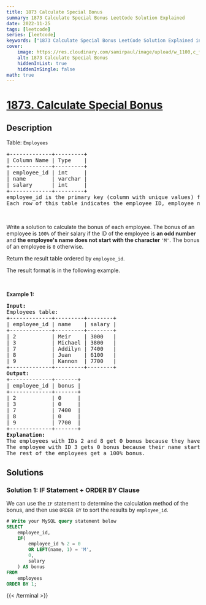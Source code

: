 ```yaml
---
title: 1873 Calculate Special Bonus
summary: 1873 Calculate Special Bonus LeetCode Solution Explained
date: 2022-11-25
tags: [leetcode]
series: [leetcode]
keywords: ["1873 Calculate Special Bonus LeetCode Solution Explained in all languages", "1873 Calculate Special Bonus", "LeetCode", "leetcode solution in Python3 C++ Java Go PHP Ruby Swift TypeScript Rust C# JavaScript C", "GeeksforGeeks", "InterviewBit", "Coding Ninjas", "HackerRank", "HackerEarth", "CodeChef", "TopCoder", "AlgoExpert", "freeCodeCamp", "Codeforces", "GitHub", "AtCoder", "Samir Paul"]
cover:
    image: https://res.cloudinary.com/samirpaul/image/upload/w_1100,c_fit,co_rgb:FFFFFF,l_text:Arial_75_bold:1873 Calculate Special Bonus - Solution Explained/problem-solving.webp
    alt: 1873 Calculate Special Bonus
    hiddenInList: true
    hiddenInSingle: false
math: true
---
```



# [1873. Calculate Special Bonus](https://leetcode.com/problems/calculate-special-bonus)


## Description

<p>Table: <code>Employees</code></p>

<pre>
+-------------+---------+
| Column Name | Type    |
+-------------+---------+
| employee_id | int     |
| name        | varchar |
| salary      | int     |
+-------------+---------+
employee_id is the primary key (column with unique values) for this table.
Each row of this table indicates the employee ID, employee name, and salary.
</pre>

<p>&nbsp;</p>

<p>Write a solution to calculate the bonus of each employee. The bonus of an employee is <code>100%</code> of their salary if the ID of the employee is <strong>an odd number</strong> and <strong>the employee&#39;s name does not start with the character </strong><code>&#39;M&#39;</code>. The bonus of an employee is <code>0</code> otherwise.</p>

<p>Return the result table ordered by <code>employee_id</code>.</p>

<p>The&nbsp;result format is in the following example.</p>

<p>&nbsp;</p>
<p><strong class="example">Example 1:</strong></p>

<pre>
<strong>Input:</strong> 
Employees table:
+-------------+---------+--------+
| employee_id | name    | salary |
+-------------+---------+--------+
| 2           | Meir    | 3000   |
| 3           | Michael | 3800   |
| 7           | Addilyn | 7400   |
| 8           | Juan    | 6100   |
| 9           | Kannon  | 7700   |
+-------------+---------+--------+
<strong>Output:</strong> 
+-------------+-------+
| employee_id | bonus |
+-------------+-------+
| 2           | 0     |
| 3           | 0     |
| 7           | 7400  |
| 8           | 0     |
| 9           | 7700  |
+-------------+-------+
<strong>Explanation:</strong> 
The employees with IDs 2 and 8 get 0 bonus because they have an even employee_id.
The employee with ID 3 gets 0 bonus because their name starts with &#39;M&#39;.
The rest of the employees get a 100% bonus.
</pre>

## Solutions

### Solution 1: IF Statement + ORDER BY Clause

We can use the `IF` statement to determine the calculation method of the bonus, and then use `ORDER BY` to sort the results by `employee_id`.

<!-- tabs:start -->

```sql
# Write your MySQL query statement below
SELECT
    employee_id,
    IF(
        employee_id % 2 = 0
        OR LEFT(name, 1) = 'M',
        0,
        salary
    ) AS bonus
FROM
    employees
ORDER BY 1;
```
{{< /terminal >}}

<!-- tabs:end -->

<!-- end -->
